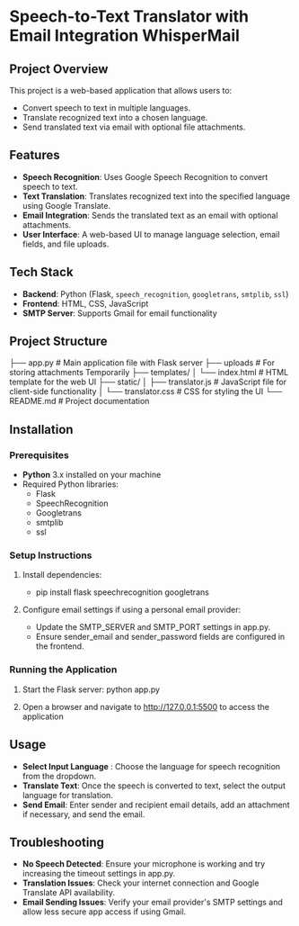 # Speech-to-Text Translator with Email Integration WhisperMail

## Project Overview
This project is a web-based application that allows users to:
- Convert speech to text in multiple languages.
- Translate recognized text into a chosen language.
- Send translated text via email with optional file attachments.

## Features
- **Speech Recognition**: Uses Google Speech Recognition to convert speech to text.
- **Text Translation**: Translates recognized text into the specified language using Google Translate.
- **Email Integration**: Sends the translated text as an email with optional attachments.
- **User Interface**: A web-based UI to manage language selection, email fields, and file uploads.

## Tech Stack
- **Backend**: Python (Flask, `speech_recognition`, `googletrans`, `smtplib`, `ssl`)
- **Frontend**: HTML, CSS, JavaScript
- **SMTP Server**: Supports Gmail for email functionality

## Project Structure
├── app.py # Main application file with Flask server
├── uploads # For storing attachments Temporarily
├── templates/ 
│ └── index.html # HTML template for the web UI 
├── static/ 
│ ├── translator.js # JavaScript file for client-side functionality 
│ └── translator.css # CSS for styling the UI 
└── README.md # Project documentation

## Installation

### Prerequisites
- **Python** 3.x installed on your machine
- Required Python libraries:
  - Flask
  - SpeechRecognition
  - Googletrans
  - smtplib
  - ssl

### Setup Instructions

1. Install dependencies:
   - pip install flask speechrecognition googletrans

2. Configure email settings if using a personal email provider:
    - Update the SMTP_SERVER and SMTP_PORT settings in app.py.
    - Ensure sender_email and sender_password fields are configured in the frontend.

### Running the Application

1. Start the Flask server:
    python app.py

2. Open a browser and navigate to http://127.0.0.1:5500 to access the application

## Usage
- **Select Input Language** : Choose the language for speech recognition from the dropdown.
- **Translate Text**: Once the speech is converted to text, select the output language for translation.
- **Send Email**: Enter sender and recipient email details, add an attachment if necessary, and send the email.

## Troubleshooting
- **No Speech Detected**: Ensure your microphone is working and try increasing the timeout settings in app.py.
- **Translation Issues**: Check your internet connection and Google Translate API availability.
- **Email Sending Issues**: Verify your email provider's SMTP settings and allow less secure app access if using Gmail.